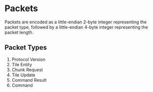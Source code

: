 # Packets

Packets are encoded as a little-endian 2-byte integer representing the packet type, followed by a little-endian 4-byte integer representing the packet length.

## Packet Types

1. Protocol Version
2. Tile Entity
3. Chunk Request
4. Tile Update
5. Command Result
6. Command
